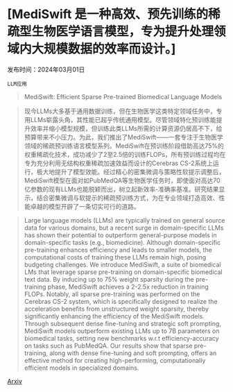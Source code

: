 # [MediSwift 是一种高效、预先训练的稀疏型生物医学语言模型，专为提升处理领域内大规模数据的效率而设计。]

发布时间：2024年03月01日

`LLM应用`

> MediSwift: Efficient Sparse Pre-trained Biomedical Language Models

> 现今LLMs大多基于通用数据训练，但在生物医学这类特定领域任务中，专用LLMs崭露头角，其性能已超乎传统通用模型。尽管领域特化预训练能提升效率并缩小模型规模，但训练此类LLMs所需的计算资源仍居高不下，给预算带来不小压力。为此，我们推出了MediSwift——一套专注于生物医学领域的稀疏预训练语言模型系列。MediSwift在预训练阶段借助高达75%的权重稀疏化技术，成功减少了2至2.5倍的训练FLOPs，所有预训练过程均在专为充分利用无结构权重稀疏加速效益而设计的Cerebras CS-2系统上运行，极大地提升了模型效能。经过精心的密集微调与策略性软提示调整后，MediSwift模型在面对如PubMedQA等生物医学任务时，即使面对高达70亿参数的现有LLMs也能脱颖而出，树立起新效率-准确率基准。研究结果显示，结合密集微调与软提示的稀疏预训练方式，为在专业领域打造高效、性能卓越的模型开辟了一条切实可行的道路。

> Large language models (LLMs) are typically trained on general source data for various domains, but a recent surge in domain-specific LLMs has shown their potential to outperform general-purpose models in domain-specific tasks (e.g., biomedicine). Although domain-specific pre-training enhances efficiency and leads to smaller models, the computational costs of training these LLMs remain high, posing budgeting challenges. We introduce MediSwift, a suite of biomedical LMs that leverage sparse pre-training on domain-specific biomedical text data. By inducing up to 75% weight sparsity during the pre-training phase, MediSwift achieves a 2-2.5x reduction in training FLOPs. Notably, all sparse pre-training was performed on the Cerebras CS-2 system, which is specifically designed to realize the acceleration benefits from unstructured weight sparsity, thereby significantly enhancing the efficiency of the MediSwift models. Through subsequent dense fine-tuning and strategic soft prompting, MediSwift models outperform existing LLMs up to 7B parameters on biomedical tasks, setting new benchmarks w.r.t efficiency-accuracy on tasks such as PubMedQA. Our results show that sparse pre-training, along with dense fine-tuning and soft prompting, offers an effective method for creating high-performing, computationally efficient models in specialized domains.

[Arxiv](https://arxiv.org/abs/2403.00952)